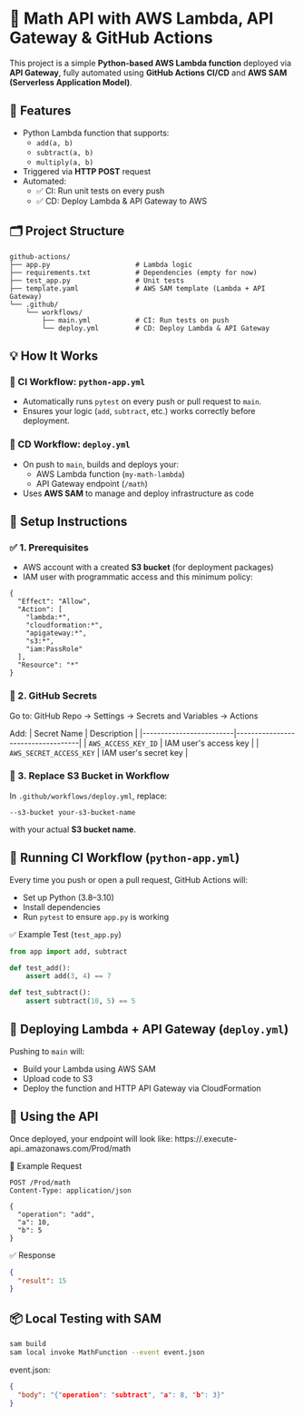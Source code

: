 🧮 Math API with AWS Lambda, API Gateway & GitHub Actions
=========================================================

This project is a simple **Python-based AWS Lambda function** deployed via **API Gateway**, fully automated using **GitHub Actions CI/CD** and **AWS SAM (Serverless Application Model)**.

🚀 Features
-----------
- Python Lambda function that supports:
  - `add(a, b)`
  - `subtract(a, b)`
  - `multiply(a, b)`
- Triggered via **HTTP POST** request
- Automated:
  - ✅ CI: Run unit tests on every push
  - ✅ CD: Deploy Lambda & API Gateway to AWS

🗂️ Project Structure
---------------------
```
github-actions/
├── app.py                     # Lambda logic
├── requirements.txt           # Dependencies (empty for now)
├── test_app.py                # Unit tests
├── template.yaml              # AWS SAM template (Lambda + API Gateway)
└── .github/
    └── workflows/
        ├── main.yml           # CI: Run tests on push
        └── deploy.yml         # CD: Deploy Lambda & API Gateway
```
💡 How It Works
----------------
### 🔁 CI Workflow: `python-app.yml`
- Automatically runs `pytest` on every push or pull request to `main`.
- Ensures your logic (`add`, `subtract`, etc.) works correctly before deployment.

### 🚀 CD Workflow: `deploy.yml`
- On push to `main`, builds and deploys your:
  - AWS Lambda function (`my-math-lambda`)
  - API Gateway endpoint (`/math`)
- Uses **AWS SAM** to manage and deploy infrastructure as code

🔧 Setup Instructions
----------------------
### ✅ 1. Prerequisites
- AWS account with a created **S3 bucket** (for deployment packages)
- IAM user with programmatic access and this minimum policy:

```
{
  "Effect": "Allow",
  "Action": [
    "lambda:*",
    "cloudformation:*",
    "apigateway:*",
    "s3:*",
    "iam:PassRole"
  ],
  "Resource": "*"
}
```

### 🔐 2. GitHub Secrets
Go to: GitHub Repo → Settings → Secrets and Variables → Actions

Add:
| Secret Name             | Description                       |
|-------------------------|-----------------------------------|
| `AWS_ACCESS_KEY_ID`     | IAM user's access key             |
| `AWS_SECRET_ACCESS_KEY` | IAM user's secret key             |

### 📝 3. Replace S3 Bucket in Workflow
In `.github/workflows/deploy.yml`, replace:
```
--s3-bucket your-s3-bucket-name
```
with your actual **S3 bucket name**.

🔁 Running CI Workflow (`python-app.yml`)
----------------------------------------
Every time you push or open a pull request, GitHub Actions will:
- Set up Python (3.8–3.10)
- Install dependencies
- Run `pytest` to ensure `app.py` is working

✅ Example Test (`test_app.py`)
```python
from app import add, subtract

def test_add():
    assert add(3, 4) == 7

def test_subtract():
    assert subtract(10, 5) == 5
```

🚀 Deploying Lambda + API Gateway (`deploy.yml`)
-------------------------------------------------
Pushing to `main` will:
- Build your Lambda using AWS SAM
- Upload code to S3
- Deploy the function and HTTP API Gateway via CloudFormation

📡 Using the API
-----------------
Once deployed, your endpoint will look like:
https://<api-id>.execute-api.<region>.amazonaws.com/Prod/math

🔁 Example Request
```
POST /Prod/math
Content-Type: application/json

{
  "operation": "add",
  "a": 10,
  "b": 5
}
```

✅ Response
```json
{
  "result": 15
}
```

📦 Local Testing with SAM
--------------------------
```bash
sam build
sam local invoke MathFunction --event event.json
```

event.json:
```json
{
  "body": "{"operation": "subtract", "a": 8, "b": 3}"
}
```
